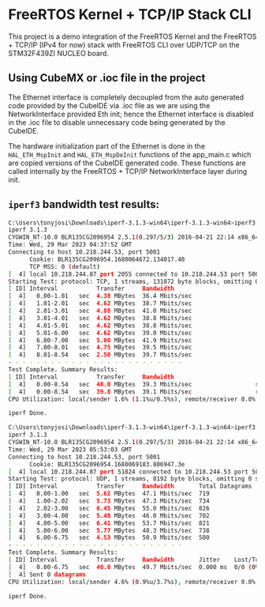 # FreeRTOS Kernel + TCP/IP Stack CLI 

This project is a demo integration of the FreeRTOS Kernel and the FreeRTOS + TCP/IP (IPv4 for now) stack with FreeRTOS CLI over UDP/TCP on the STM32F439ZI NUCLEO board.

## Using CubeMX or .ioc file in the project

The Ethernet interface is completely decoupled from the auto generated code provided by the CubeIDE via .ioc file as we are using the NetworkInterface provided Eth init; hence the Ethernet interface is disabled in the .ioc file to disable unnecessary code being generated by the CubeIDE.

The hardware initialization part of the Ethernet is done in the `HAL_ETH_MspInit` and `HAL_ETH_MspDeInit` functions of the app_main.c which are copied versions of the CubeIDE generated code. These functions are called internally by the FreeRTOS + TCP/IP NetworkInterface layer during init.


## `iperf3` bandwidth test results:

``` sh
C:\Users\tonyjosi\Downloads\iperf-3.1.3-win64\iperf-3.1.3-win64>iperf3.exe -c 10.218.244.53 --port 5001 --bytes 40M -V
iperf 3.1.3
CYGWIN_NT-10.0 BLR135CG2096954 2.5.1(0.297/5/3) 2016-04-21 22:14 x86_64
Time: Wed, 29 Mar 2023 04:37:52 GMT
Connecting to host 10.218.244.53, port 5001
      Cookie: BLR135CG2096954.1680064672.134017.40
      TCP MSS: 0 (default)
[  4] local 10.218.244.87 port 2055 connected to 10.218.244.53 port 5001
Starting Test: protocol: TCP, 1 streams, 131072 byte blocks, omitting 0 seconds, 41943040 bytes to send
[ ID] Interval           Transfer     Bandwidth
[  4]   0.00-1.01   sec  4.38 MBytes  36.4 Mbits/sec
[  4]   1.01-2.01   sec  4.62 MBytes  38.7 Mbits/sec
[  4]   2.01-3.01   sec  4.88 MBytes  41.0 Mbits/sec
[  4]   3.01-4.01   sec  4.62 MBytes  38.8 Mbits/sec
[  4]   4.01-5.01   sec  4.62 MBytes  38.8 Mbits/sec
[  4]   5.01-6.00   sec  4.62 MBytes  39.0 Mbits/sec
[  4]   6.00-7.00   sec  5.00 MBytes  41.9 Mbits/sec
[  4]   7.00-8.01   sec  4.75 MBytes  39.5 Mbits/sec
[  4]   8.01-8.54   sec  2.50 MBytes  39.7 Mbits/sec
- - - - - - - - - - - - - - - - - - - - - - - - -
Test Complete. Summary Results:
[ ID] Interval           Transfer     Bandwidth
[  4]   0.00-8.54   sec  40.0 MBytes  39.3 Mbits/sec                  sender
[  4]   0.00-8.54   sec  39.8 MBytes  39.1 Mbits/sec                  receiver
CPU Utilization: local/sender 1.6% (1.1%u/0.5%s), remote/receiver 0.0% (0.0%u/0.0%s)

iperf Done.

C:\Users\tonyjosi\Downloads\iperf-3.1.3-win64\iperf-3.1.3-win64>iperf3.exe -c 10.218.244.53 --port 5001 --udp --bandwidth 50M --set-mss 1460 --bytes 40M -V
iperf 3.1.3
CYGWIN_NT-10.0 BLR135CG2096954 2.5.1(0.297/5/3) 2016-04-21 22:14 x86_64
Time: Wed, 29 Mar 2023 05:53:03 GMT
Connecting to host 10.218.244.53, port 5001
      Cookie: BLR135CG2096954.1680069183.806947.3e
[  4] local 10.218.244.87 port 51824 connected to 10.218.244.53 port 5001
Starting Test: protocol: UDP, 1 streams, 8192 byte blocks, omitting 0 seconds, 41943040 bytes to send
[ ID] Interval           Transfer     Bandwidth       Total Datagrams
[  4]   0.00-1.00   sec  5.62 MBytes  47.1 Mbits/sec  719
[  4]   1.00-2.02   sec  5.73 MBytes  47.3 Mbits/sec  734
[  4]   2.02-3.00   sec  6.45 MBytes  55.0 Mbits/sec  826
[  4]   3.00-4.00   sec  5.48 MBytes  46.0 Mbits/sec  702
[  4]   4.00-5.00   sec  6.41 MBytes  53.7 Mbits/sec  821
[  4]   5.00-6.00   sec  5.77 MBytes  48.3 Mbits/sec  738
[  4]   6.00-6.75   sec  4.53 MBytes  50.9 Mbits/sec  580
- - - - - - - - - - - - - - - - - - - - - - - - -
Test Complete. Summary Results:
[ ID] Interval           Transfer     Bandwidth       Jitter    Lost/Total Datagrams
[  4]   0.00-6.75   sec  40.0 MBytes  49.7 Mbits/sec  0.000 ms  0/0 (0%)
[  4] Sent 0 datagrams
CPU Utilization: local/sender 4.6% (0.9%u/3.7%s), remote/receiver 0.0% (0.0%u/0.0%s)

iperf Done.

```
